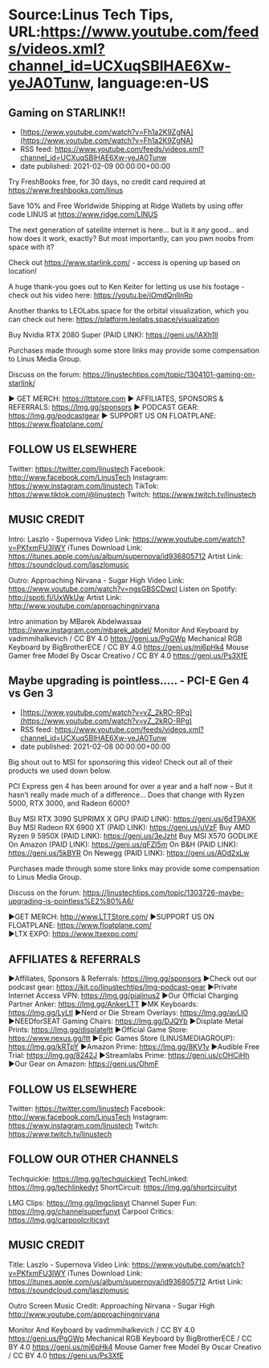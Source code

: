# Source:Linus Tech Tips, URL:https://www.youtube.com/feeds/videos.xml?channel_id=UCXuqSBlHAE6Xw-yeJA0Tunw, language:en-US

## Gaming on STARLINK!!
 - [https://www.youtube.com/watch?v=Fh1a2K9ZgNA](https://www.youtube.com/watch?v=Fh1a2K9ZgNA)
 - RSS feed: https://www.youtube.com/feeds/videos.xml?channel_id=UCXuqSBlHAE6Xw-yeJA0Tunw
 - date published: 2021-02-09 00:00:00+00:00

Try FreshBooks free, for 30 days, no credit card required at https://www.freshbooks.com/linus

Save 10% and Free Worldwide Shipping at Ridge Wallets by using offer code LINUS at https://www.ridge.com/LINUS

The next generation of satellite internet is here... but is it any good... and how does it work, exactly? But most importantly, can you pwn noobs from space with it?

Check out https://www.starlink.com/ - access is opening up based on location! 

A huge thank-you goes out to Ken Keiter for letting us use his footage - check out his video here: https://youtu.be/iOmdQnIlnRo

Another thanks to LEOLabs.space for the orbital visualization, which you can check out here: https://platform.leolabs.space/visualization


Buy Nvidia RTX 2080 Super (PAID LINK): https://geni.us/IAXh1lI

Purchases made through some store links may provide some compensation to Linus Media Group.

Discuss on the forum: https://linustechtips.com/topic/1304101-gaming-on-starlink/

► GET MERCH: https://lttstore.com
► AFFILIATES, SPONSORS & REFERRALS: https://lmg.gg/sponsors
► PODCAST GEAR: https://lmg.gg/podcastgear
► SUPPORT US ON FLOATPLANE: https://www.floatplane.com/

FOLLOW US ELSEWHERE
---------------------------------------------------  
Twitter: https://twitter.com/linustech
Facebook: http://www.facebook.com/LinusTech
Instagram: https://www.instagram.com/linustech
TikTok: https://www.tiktok.com/@linustech
Twitch: https://www.twitch.tv/linustech

MUSIC CREDIT
---------------------------------------------------
Intro: Laszlo - Supernova
Video Link: https://www.youtube.com/watch?v=PKfxmFU3lWY
iTunes Download Link: https://itunes.apple.com/us/album/supernova/id936805712
Artist Link: https://soundcloud.com/laszlomusic

Outro: Approaching Nirvana - Sugar High
Video Link: https://www.youtube.com/watch?v=ngsGBSCDwcI
Listen on Spotify: http://spoti.fi/UxWkUw
Artist Link: http://www.youtube.com/approachingnirvana

Intro animation by MBarek Abdelwassaa https://www.instagram.com/mbarek_abdel/
Monitor And Keyboard by vadimmihalkevich / CC BY 4.0  https://geni.us/PgGWp
Mechanical RGB Keyboard by BigBrotherECE / CC BY 4.0 https://geni.us/mj6pHk4
Mouse Gamer free Model By Oscar Creativo / CC BY 4.0 https://geni.us/Ps3XfE

## Maybe upgrading is pointless….. - PCI-E Gen 4 vs Gen 3
 - [https://www.youtube.com/watch?v=vZ_2kRO-RPg](https://www.youtube.com/watch?v=vZ_2kRO-RPg)
 - RSS feed: https://www.youtube.com/feeds/videos.xml?channel_id=UCXuqSBlHAE6Xw-yeJA0Tunw
 - date published: 2021-02-08 00:00:00+00:00

Big shout out to MSI for sponsoring this video! Check out all of their products we used down below.

PCI Express gen 4 has been around for over a year and a half now – But it hasn’t really made much of a difference… Does that change with Ryzen 5000, RTX 3000, and Radeon 6000?

Buy MSI RTX 3090 SUPRIMX X GPU (PAID LINK): https://geni.us/6dT9AXK
Buy MSI Radeon RX 6900 XT (PAID LINK): https://geni.us/uVzF
Buy AMD Ryzen 9 5950X (PAID LINK): https://geni.us/3eJzht
Buy MSI X570 GODLIKE 
On Amazon (PAID LINK): https://geni.us/qFZI5m
On B&H (PAID LINK): https://geni.us/5kBYR
On Newegg (PAID LINK): https://geni.us/AOd2xLw

Purchases made through some store links may provide some compensation to Linus Media Group.

Discuss on the forum: https://linustechtips.com/topic/1303726-maybe-upgrading-is-pointless%E2%80%A6/


►GET MERCH: http://www.LTTStore.com/
►SUPPORT US ON FLOATPLANE: https://www.floatplane.com/  
►LTX EXPO: https://www.ltxexpo.com/   

AFFILIATES & REFERRALS
---------------------------------------------------
►Affiliates, Sponsors & Referrals: https://lmg.gg/sponsors
►Check out our podcast gear: https://kit.co/linustechtips/lmg-podcast-gear
►Private Internet Access VPN: https://lmg.gg/pialinus2
►Our Official Charging Partner Anker: https://lmg.gg/AnkerLTT
►MK Keyboards: https://lmg.gg/LyLtl
►Nerd or Die Stream Overlays: https://lmg.gg/avLlO
►NEEDforSEAT Gaming Chairs: https://lmg.gg/DJQYb
►Displate Metal Prints: https://lmg.gg/displateltt
►Official Game Store: https://www.nexus.gg/ltt
►Epic Games Store (LINUSMEDIAGROUP): https://lmg.gg/kRTpY
►Amazon Prime: https://lmg.gg/8KV1v
►Audible Free Trial: https://lmg.gg/8242J
►Streamlabs Prime: https://geni.us/cOHCiHh
►Our Gear on Amazon: https://geni.us/OhmF

FOLLOW US ELSEWHERE
---------------------------------------------------  
Twitter: https://twitter.com/linustech
Facebook: http://www.facebook.com/LinusTech
Instagram: https://www.instagram.com/linustech
Twitch: https://www.twitch.tv/linustech

FOLLOW OUR OTHER CHANNELS
---------------------------------------------------  
Techquickie: https://lmg.gg/techquickieyt
TechLinked: https://lmg.gg/techlinkedyt
ShortCircuit: https://lmg.gg/shortcircuityt

LMG Clips: https://lmg.gg/lmgclipsyt
Channel Super Fun: https://lmg.gg/channelsuperfunyt
Carpool Critics: https://lmg.gg/carpoolcriticsyt

MUSIC CREDIT
---------------------------------------------------  
Title: Laszlo - Supernova
Video Link: https://www.youtube.com/watch?v=PKfxmFU3lWY
iTunes Download Link: https://itunes.apple.com/us/album/supernova/id936805712
Artist Link: https://soundcloud.com/laszlomusic

Outro Screen Music Credit: Approaching Nirvana - Sugar High http://www.youtube.com/approachingnirvana

Monitor And Keyboard by vadimmihalkevich / CC BY 4.0  https://geni.us/PgGWp
Mechanical RGB Keyboard by BigBrotherECE / CC BY 4.0 https://geni.us/mj6pHk4
Mouse Gamer free Model By Oscar Creativo / CC BY 4.0 https://geni.us/Ps3XfE

